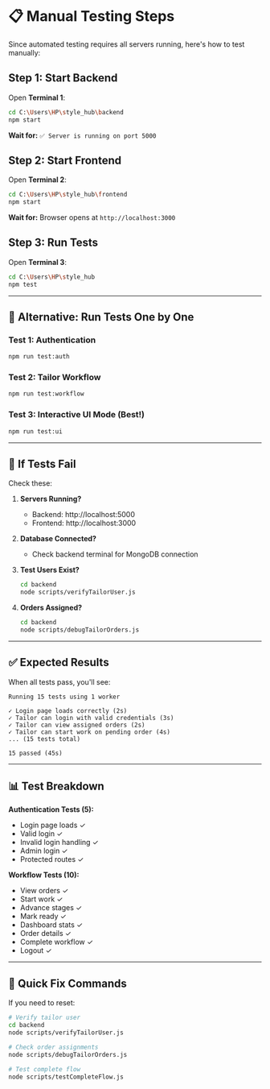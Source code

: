 # 📋 Manual Testing Steps

Since automated testing requires all servers running, here's how to test manually:

## Step 1: Start Backend

Open **Terminal 1**:
```bash
cd C:\Users\HP\style_hub\backend
npm start
```

**Wait for:** `✅ Server is running on port 5000`

## Step 2: Start Frontend

Open **Terminal 2**:
```bash
cd C:\Users\HP\style_hub\frontend
npm start
```

**Wait for:** Browser opens at `http://localhost:3000`

## Step 3: Run Tests

Open **Terminal 3**:
```bash
cd C:\Users\HP\style_hub
npm test
```

---

## 🎯 Alternative: Run Tests One by One

### Test 1: Authentication
```bash
npm run test:auth
```

### Test 2: Tailor Workflow
```bash
npm run test:workflow
```

### Test 3: Interactive UI Mode (Best!)
```bash
npm run test:ui
```

---

## 🐛 If Tests Fail

Check these:

1. **Servers Running?**
   - Backend: http://localhost:5000
   - Frontend: http://localhost:3000

2. **Database Connected?**
   - Check backend terminal for MongoDB connection

3. **Test Users Exist?**
   ```bash
   cd backend
   node scripts/verifyTailorUser.js
   ```

4. **Orders Assigned?**
   ```bash
   cd backend
   node scripts/debugTailorOrders.js
   ```

---

## ✅ Expected Results

When all tests pass, you'll see:
```
Running 15 tests using 1 worker

✓ Login page loads correctly (2s)
✓ Tailor can login with valid credentials (3s)
✓ Tailor can view assigned orders (2s)
✓ Tailor can start work on pending order (4s)
... (15 tests total)

15 passed (45s)
```

---

## 📊 Test Breakdown

**Authentication Tests (5):**
- Login page loads ✓
- Valid login ✓
- Invalid login handling ✓
- Admin login ✓
- Protected routes ✓

**Workflow Tests (10):**
- View orders ✓
- Start work ✓
- Advance stages ✓
- Mark ready ✓
- Dashboard stats ✓
- Order details ✓
- Complete workflow ✓
- Logout ✓

---

## 🚀 Quick Fix Commands

If you need to reset:

```bash
# Verify tailor user
cd backend
node scripts/verifyTailorUser.js

# Check order assignments
node scripts/debugTailorOrders.js

# Test complete flow
node scripts/testCompleteFlow.js
```

